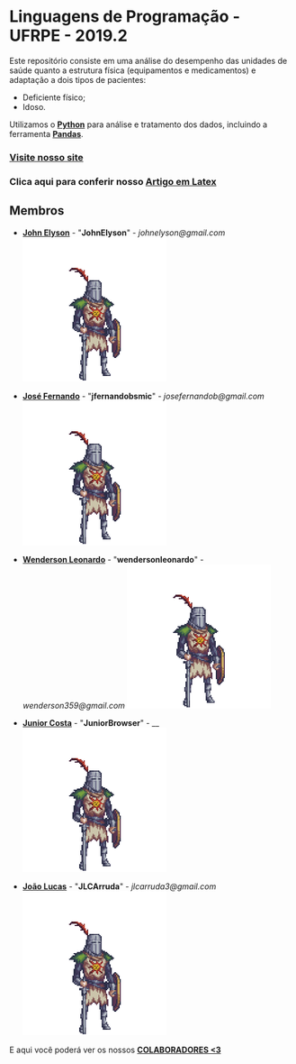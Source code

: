 # Linguagens de Programação - UFRPE - 2019.2

Este repositório consiste em uma análise do desempenho das unidades de saúde quanto a estrutura física (equipamentos e medicamentos) e adaptação a dois tipos de pacientes: 
- Deficiente físico;
- Idoso.

Utilizamos o [**Python**](https://www.python.org/) para análise e tratamento dos dados, incluindo a ferramenta [**Pandas**](https://pandas.pydata.org/).


### [Visite nosso site](https://sites.google.com/view/analise-medica/p%C3%A1gina-inicial)

### Clica aqui para conferir nosso [Artigo em Latex](https://www.overleaf.com/read/hgtgvxbfyywk  )

## Membros

- [**John Elyson**](https://github.com/JohnElyson) - "**JohnElyson**" - _johnelyson@gmail.com_    ![alt text](https://github.com/Projeto-LP2019-2/Entregas/blob/Metadados/Metadados/wenderson.gif "Olá! Eu sou o John :)")

- [**José Fernando**](https://github.com/jfernandobsmic) - "**jfernandobsmic**" - _josefernandob@gmail.com_    ![alt text](https://github.com/Projeto-LP2019-2/Entregas/blob/Metadados/Metadados/wenderson.gif "Eu sou o Fernando :P")

- [**Wenderson Leonardo**](https://github.com/wendersonleonardo) - "**wendersonleonardo**" - _wenderson359@gmail.com_    ![alt text](https://github.com/Projeto-LP2019-2/Entregas/blob/Metadados/Metadados/wenderson.gif "E aí, eu sou o Wenderson >.<")

- [**Junior Costa**](https://github.com/JuniorBrowser
) - "**JuniorBrowser**" - __    ![alt text](https://github.com/Projeto-LP2019-2/Entregas/blob/Metadados/Metadados/wenderson.gif "Mano, eu sou o Júnior! :D")

- [**João Lucas**](https://github.com/jlcarruda
) - "**JLCArruda**" - _jlcarruda3@gmail.com_    ![alt text](https://github.com/Projeto-LP2019-2/Entregas/blob/Metadados/Metadados/wenderson.gif "EAE man, João aqui <3")


E aqui você poderá ver os nossos [**COLABORADORES <3**](https://github.com/orgs/Projeto-LP2019-2/outside-collaborators)
